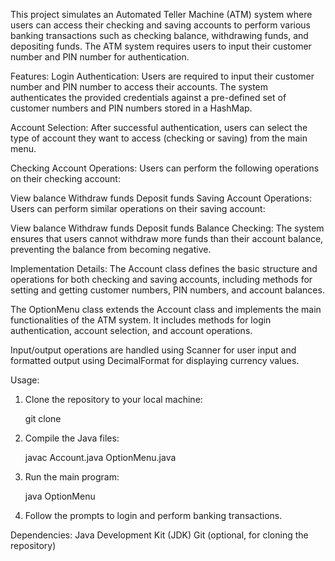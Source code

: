 This project simulates an Automated Teller Machine (ATM) system where users can access their checking and saving accounts to perform various banking transactions such as checking balance, withdrawing funds, and depositing funds. The ATM system requires users to input their customer number and PIN number for authentication.

Features:
Login Authentication: Users are required to input their customer number and PIN number to access their accounts. The system authenticates the provided credentials against a pre-defined set of customer numbers and PIN numbers stored in a HashMap.

Account Selection: After successful authentication, users can select the type of account they want to access (checking or saving) from the main menu.

Checking Account Operations: Users can perform the following operations on their checking account:

View balance
Withdraw funds
Deposit funds
Saving Account Operations: Users can perform similar operations on their saving account:

View balance
Withdraw funds
Deposit funds
Balance Checking: The system ensures that users cannot withdraw more funds than their account balance, preventing the balance from becoming negative.

Implementation Details:
The Account class defines the basic structure and operations for both checking and saving accounts, including methods for setting and getting customer numbers, PIN numbers, and account balances.

The OptionMenu class extends the Account class and implements the main functionalities of the ATM system. It includes methods for login authentication, account selection, and account operations.

Input/output operations are handled using Scanner for user input and formatted output using DecimalFormat for displaying currency values.

Usage:
1. Clone the repository to your local machine:

    git clone <repository-url>

2. Compile the Java files:

    javac Account.java OptionMenu.java

3. Run the main program:

    java OptionMenu

4. Follow the prompts to login and perform banking transactions.

Dependencies:
Java Development Kit (JDK)
Git (optional, for cloning the repository)

